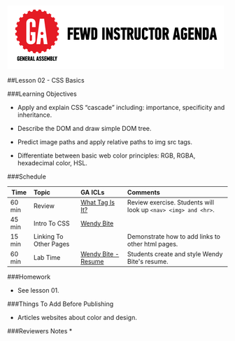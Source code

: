 
![GeneralAssemb.ly](../../assets/ICL_icons/instr_agenda.png)


##Lesson 02 - CSS Basics


###Learning Objectives

*	Apply and explain CSS “cascade” including: importance, specificity and inheritance.

*	Describe the DOM and draw simple DOM tree.


*	Predict image paths and apply relative paths to img src tags.


*	Differentiate between basic web color principles: RGB, RGBA, hexadecimal color, HSL.


###Schedule


| Time        | Topic| GA ICLs| Comments |
| ------------- |:-------------|:-------------------|:----------------|
| 60 min |Review |[What Tag Is It?](instr_exercise_notes) |Review exercise. Students will look up ```<nav> <img> and <hr>```. |
| 45 min |Intro To CSS |[Wendy Bite](instr_code_along_notes)| |
| 15 min | Linking To Other Pages| | Demonstrate how to add links to other html pages.|
| 60 min |Lab Time | [Wendy Bite - Resume](instr_exercise_notes)|Students create and style Wendy Bite's resume. |


###Homework

*	See lesson 01.



###Things To Add Before Publishing

*	Articles websites about color and design.


###Reviewers Notes
*	